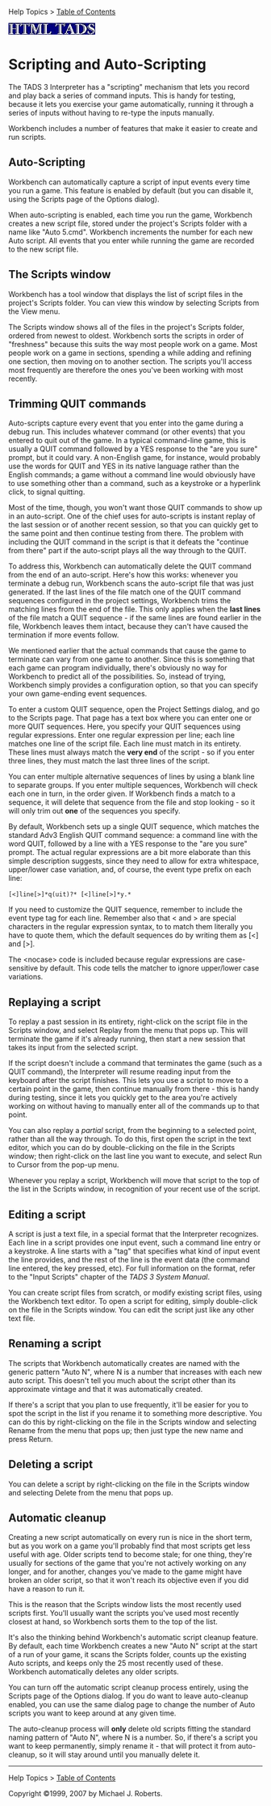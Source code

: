 ---
---
Help Topics \> [Table of Contents](wbcont.html)  
  

  
  
  
![](../htmltads.jpg)  

# Scripting and Auto-Scripting

  
  

The TADS 3 Interpreter has a "scripting" mechanism that lets you record
and play back a series of command inputs. This is handy for testing,
because it lets you exercise your game automatically, running it through
a series of inputs without having to re-type the inputs manually.

Workbench includes a number of features that make it easier to create
and run scripts.

## Auto-Scripting

Workbench can automatically capture a script of input events every time
you run a game. This feature is enabled by default (but you can disable
it, using the Scripts page of the Options dialog).

When auto-scripting is enabled, each time you run the game, Workbench
creates a new script file, stored under the project's Scripts folder
with a name like "Auto 5.cmd". Workbench increments the number for each
new Auto script. All events that you enter while running the game are
recorded to the new script file.

## The Scripts window

Workbench has a tool window that displays the list of script files in
the project's Scripts folder. You can view this window by selecting
Scripts from the View menu.

The Scripts window shows all of the files in the project's Scripts
folder, ordered from newest to oldest. Workbench sorts the scripts in
order of "freshness" because this suits the way most people work on a
game. Most people work on a game in sections, spending a while adding
and refining one section, then moving on to another section. The scripts
you'll access most frequently are therefore the ones you've been working
with most recently.

## Trimming QUIT commands

Auto-scripts capture every event that you enter into the game during a
debug run. This includes whatever command (or other events) that you
entered to quit out of the game. In a typical command-line game, this is
usually a QUIT command followed by a YES response to the "are you sure"
prompt, but it could vary. A non-English game, for instance, would
probably use the words for QUIT and YES in its native language rather
than the English commands; a game without a command line would obviously
have to use something other than a command, such as a keystroke or a
hyperlink click, to signal quitting.

Most of the time, though, you won't want those QUIT commands to show up
in an auto-script. One of the chief uses for auto-scripts is instant
replay of the last session or of another recent session, so that you can
quickly get to the same point and then continue testing from there. The
problem with including the QUIT command in the script is that it defeats
the "continue from there" part if the auto-script plays all the way
through to the QUIT.

To address this, Workbench can automatically delete the QUIT command
from the end of an auto-script. Here's how this works: whenever you
terminate a debug run, Workbench scans the auto-script file that was
just generated. If the last lines of the file match one of the QUIT
command sequences configured in the project settings, Workbench trims
the matching lines from the end of the file. This only applies when the
**last lines** of the file match a QUIT sequence - if the same lines are
found earlier in the file, Workbench leaves them intact, because they
can't have caused the termination if more events follow.

We mentioned earlier that the actual commands that cause the game to
terminate can vary from one game to another. Since this is something
that each game can program individually, there's obviously no way for
Workbench to predict all of the possibilities. So, instead of trying,
Workbench simply provides a configuration option, so that you can
specify your own game-ending event sequences.

To enter a custom QUIT sequence, open the Project Settings dialog, and
go to the Scripts page. That page has a text box where you can enter one
or more QUIT sequences. Here, you specify your QUIT sequences using
regular expressions. Enter one regular expression per line; each line
matches one line of the script file. Each line must match in its
entirety. These lines must always match the **very end** of the script -
so if you enter three lines, they must match the last three lines of the
script.

You can enter multiple alternative sequences of lines by using a blank
line to separate groups. If you enter multiple sequences, Workbench will
check each one in turn, in the order given. If Workbench finds a match
to a sequence, it will delete that sequence from the file and stop
looking - so it will only trim out **one** of the sequences you specify.

By default, Workbench sets up a single QUIT sequence, which matches the
standard Adv3 English QUIT command sequence: a command line with the
word QUIT, followed by a line with a YES response to the "are you sure"
prompt. The actual regular expressions are a bit more elaborate than
this simple description suggests, since they need to allow for extra
whitespace, upper/lower case variation, and, of course, the event type
prefix on each line:

` [<]line[>]*q(uit)?* [<]line[>]*y.* `

If you need to customize the QUIT sequence, remember to include the
event type tag for each line. Remember also that \< and \> are special
characters in the regular expression syntax, to to match them literally
you have to quote them, which the default sequences do by writing them
as \[\<\] and \[\>\].

The \<nocase\> code is included because regular expressions are
case-sensitive by default. This code tells the matcher to ignore
upper/lower case variations.

## Replaying a script

To replay a past session in its entirety, right-click on the script file
in the Scripts window, and select Replay from the menu that pops up.
This will terminate the game if it's already running, then start a new
session that takes its input from the selected script.

If the script doesn't include a command that terminates the game (such
as a QUIT command), the Interpreter will resume reading input from the
keyboard after the script finishes. This lets you use a script to move
to a certain point in the game, then continue manually from there - this
is handy during testing, since it lets you quickly get to the area
you're actively working on without having to manually enter all of the
commands up to that point.

You can also replay a *partial* script, from the beginning to a selected
point, rather than all the way through. To do this, first open the
script in the text editor, which you can do by double-clicking on the
file in the Scripts window; then right-click on the last line you want
to execute, and select Run to Cursor from the pop-up menu.

Whenever you replay a script, Workbench will move that script to the top
of the list in the Scripts window, in recognition of your recent use of
the script.

## Editing a script

A script is just a text file, in a special format that the Interpreter
recognizes. Each line in a script provides one input event, such a
command line entry or a keystroke. A line starts with a "tag" that
specifies what kind of input event the line provides, and the rest of
the line is the event data (the command line entered, the key pressed,
etc). For full information on the format, refer to the "Input Scripts"
chapter of the *TADS 3 System Manual*.

You can create script files from scratch, or modify existing script
files, using the Workbench text editor. To open a script for editing,
simply double-click on the file in the Scripts window. You can edit the
script just like any other text file.

## Renaming a script

The scripts that Workbench automatically creates are named with the
generic pattern "Auto N", where N is a number that increases with each
new auto script. This doesn't tell you much about the script other than
its approximate vintage and that it was automatically created.

If there's a script that you plan to use frequently, it'll be easier for
you to spot the script in the list if you rename it to something more
descriptive. You can do this by right-clicking on the file in the
Scripts window and selecting Rename from the menu that pops up; then
just type the new name and press Return.

## Deleting a script

You can delete a script by right-clicking on the file in the Scripts
window and selecting Delete from the menu that pops up.

## Automatic cleanup

Creating a new script automatically on every run is nice in the short
term, but as you work on a game you'll probably find that most scripts
get less useful with age. Older scripts tend to become stale; for one
thing, they're usually for sections of the game that you're not actively
working on any longer, and for another, changes you've made to the game
might have broken an older script, so that it won't reach its objective
even if you did have a reason to run it.

This is the reason that the Scripts window lists the most recently used
scripts first. You'll usually want the scripts you've used most recently
closest at hand, so Workbench sorts them to the top of the list.

It's also the thinking behind Workbench's automatic script cleanup
feature. By default, each time Workbench creates a new "Auto N" script
at the start of a run of your game, it scans the Scripts folder, counts
up the existing Auto scripts, and keeps only the 25 most recently used
of these. Workbench automatically deletes any older scripts.

You can turn off the automatic script cleanup process entirely, using
the Scripts page of the Options dialog. If you do want to leave
auto-cleanup enabled, you can use the same dialog page to change the
number of Auto scripts you want to keep around at any given time.

The auto-cleanup process will **only** delete old scripts fitting the
standard naming pattern of "Auto N", where N is a number. So, if there's
a script you want to keep permanently, simply rename it - that will
protect it from auto-cleanup, so it will stay around until you manually
delete it.  
  
  
  
  

------------------------------------------------------------------------

  
Help Topics \> [Table of Contents](wbcont.html)  
  
Copyright ©1999, 2007 by Michael J. Roberts.
